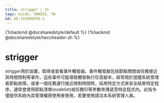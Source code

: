 ```yaml
---
title: strigger | zh
tags: Guide, TWNIA2, TW
GA: UA-155999456-1
---
```


{%hackmd @docsharedstyle/default %}
{%hackmd @docsharedstyle/twccheader-zh %}

# strigger
    
strigger用於設置，取得或查看事件觸發器。事件觸發器包括節點關閉或任務接近其時間限制等事件。這些事件可能導致觸發執行任意腳本，經常用於提醒系統管理者節點故障，或者一個任務運行接近限制時間時，採用特定方式來安全結束特定程序，通常會使用節點清單(nodelist)或任務ID等參數來傳遞至特定程式內。此指令僅提供系統內具管理權限使用者使用，若要使用請洽本系統管理人員。
    